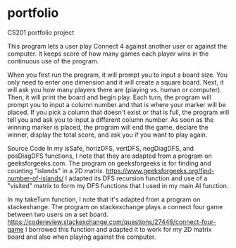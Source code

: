 # portfolio
CS201 portfolio project

This program lets a user play Connect 4 against another user or against the computer. It keeps score of how many games each player wins in the continuous use of the program.

When you first run the program, it will prompt you to input a board size. You only need to enter one dimension and it will create a square board.
Next, it will ask you how many players there are (playing vs. human or computer).
Then, it will print the board and begin play. Each turn, the program will prompt you to input a column number and that is where your marker will be placed. If you pick a column that doesn't exist or that is full, the program will tell you and ask you to input a different column number. 
As soon as the winning marker is placed, the program will end the game, declare the winner, display the total score, and ask you if you want to play again.


Source Code
In my isSafe, horizDFS, vertDFS, negDiagDFS, and posDiagDFS functions, I note that they are adapted from a program on geeksforgeeks.com. The program on geeksforgeeks is for finding and counting "islands" in a 2D matrix. https://www.geeksforgeeks.org/find-number-of-islands/
I adapted its DFS recursion function and use of a "visited" matrix to form my DFS functions that I used in my main AI function.

In my takeTurn function, I note that it's adapted from a program on stackexhange. The program on stackexchange plays a connect four game between two users on a set board. https://codereview.stackexchange.com/questions/27446/connect-four-game
I borrowed this function and adapted it to work for my 2D matrix board and also when playing against the computer.

